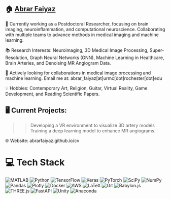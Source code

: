 ## 🏠 [Abrar Faiyaz](https://abrarfaiyaz.github.io/cv)

🏢 Currently working as a Postdoctoral Researcher, focusing on brain imaging, neuroinflammation, and computational neuroscience. Collaborating with multiple teams to advance methods in medical imaging and machine learning.<br>

📚 Research Interests: Neuroimaging, 3D Medical Image Processing, Super-Resolution, Graph Neural Networks (GNN), Machine Learning in Healthcare, Brain Arteries, and Denoising MR Angiogram Data.<br>

📧 Actively looking for collaborations in medical image processing and machine learning. Email me at: abrar_faiyaz[at]urmc[dot]rochester[dot]edu<br>

💡 Hobbies:  Contemporary Art, Religion, Guitar, Virtual Reality, Game Development, and Reading Scientific Papers.

## 🖥️ Current Projects:
>> Developing a VR environment to visualize 3D artery models
>> Training a deep learning model to enhance MR angiograms.

🌐 Website: abrarfaiyaz.github.io/cv

# 💻 Tech Stack
![MATLAB](https://img.shields.io/badge/MATLAB-%23FF6F00.svg?style=flat&logo=Mathworks&logoColor=white) 
![Python](https://img.shields.io/badge/Python-3670A0?style=flat&logo=python&logoColor=ffdd54) 
![TensorFlow](https://img.shields.io/badge/TensorFlow-%23FF6F00.svg?style=flat&logo=TensorFlow&logoColor=white) 
![Keras](https://img.shields.io/badge/Keras-%23D00000.svg?style=flat&logo=Keras&logoColor=white) 
![PyTorch](https://img.shields.io/badge/PyTorch-%23EE4C2C.svg?style=flat&logo=PyTorch&logoColor=white) 
![SciPy](https://img.shields.io/badge/SciPy-%230C55A5.svg?style=flat&logo=scipy&logoColor=%white) 
![NumPy](https://img.shields.io/badge/Numpy-%23013243.svg?style=flat&logo=numpy&logoColor=white) 
![Pandas](https://img.shields.io/badge/Pandas-%23150458.svg?style=flat&logo=pandas&logoColor=white) 
![Plotly](https://img.shields.io/badge/Plotly-%233F4F75.svg?style=flat&logo=plotly&logoColor=white) 
![Docker](https://img.shields.io/badge/Docker-%230db7ed.svg?style=flat&logo=docker&logoColor=white) 
![AWS](https://img.shields.io/badge/AWS-%23FF9900.svg?style=flat&logo=amazon-aws&logoColor=white) 
![LaTeX](https://img.shields.io/badge/LaTeX-%23008080.svg?style=flat&logo=latex&logoColor=white) 
![Git](https://img.shields.io/badge/Git-%23FF6F00.svg?style=flat&logo=git&logoColor=white) 
![Babylon.js](https://img.shields.io/badge/Babylon.js-%23D20000.svg?style=flat&logo=babylonjs&logoColor=white) 
![THREE.js](https://img.shields.io/badge/THREE.js-%23807980.svg?style=flat&logo=three.js&logoColor=white) 
![FastAPI](https://img.shields.io/badge/FastAPI-005571?style=flat&logo=fastapi) 
![Unity](https://img.shields.io/badge/Unity-%23000000.svg?style=flat&logo=unity&logoColor=white) 
![Anaconda](https://img.shields.io/badge/Anaconda-%2344A833.svg?style=flat&logo=anaconda&logoColor=white)
